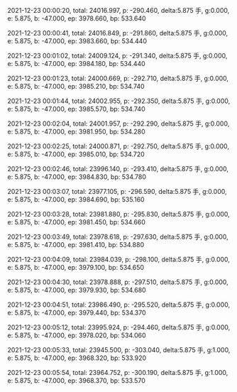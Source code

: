 2021-12-23 00:00:20, total: 24016.997, p: -290.460, delta:5.875 手, g:0.000, e: 5.875, b: -47.000, ep: 3978.660, bp: 533.640

2021-12-23 00:00:41, total: 24016.849, p: -291.860, delta:5.875 手, g:0.000, e: 5.875, b: -47.000, ep: 3983.660, bp: 534.440

2021-12-23 00:01:02, total: 24009.124, p: -291.340, delta:5.875 手, g:0.000, e: 5.875, b: -47.000, ep: 3984.180, bp: 534.440

2021-12-23 00:01:23, total: 24000.669, p: -292.710, delta:5.875 手, g:0.000, e: 5.875, b: -47.000, ep: 3985.210, bp: 534.740

2021-12-23 00:01:44, total: 24002.955, p: -292.350, delta:5.875 手, g:0.000, e: 5.875, b: -47.000, ep: 3985.570, bp: 534.740

2021-12-23 00:02:04, total: 24001.957, p: -292.290, delta:5.875 手, g:0.000, e: 5.875, b: -47.000, ep: 3981.950, bp: 534.280

2021-12-23 00:02:25, total: 24000.871, p: -292.750, delta:5.875 手, g:0.000, e: 5.875, b: -47.000, ep: 3985.010, bp: 534.720

2021-12-23 00:02:46, total: 23996.140, p: -293.410, delta:5.875 手, g:0.000, e: 5.875, b: -47.000, ep: 3984.830, bp: 534.780

2021-12-23 00:03:07, total: 23977.105, p: -296.590, delta:5.875 手, g:0.000, e: 5.875, b: -47.000, ep: 3984.690, bp: 535.160

2021-12-23 00:03:28, total: 23981.880, p: -295.830, delta:5.875 手, g:0.000, e: 5.875, b: -47.000, ep: 3981.450, bp: 534.660

2021-12-23 00:03:49, total: 23978.618, p: -297.630, delta:5.875 手, g:0.000, e: 5.875, b: -47.000, ep: 3981.410, bp: 534.880

2021-12-23 00:04:09, total: 23984.039, p: -298.100, delta:5.875 手, g:0.000, e: 5.875, b: -47.000, ep: 3979.100, bp: 534.650

2021-12-23 00:04:30, total: 23978.888, p: -297.510, delta:5.875 手, g:0.000, e: 5.875, b: -47.000, ep: 3979.930, bp: 534.680

2021-12-23 00:04:51, total: 23986.490, p: -295.520, delta:5.875 手, g:0.000, e: 5.875, b: -47.000, ep: 3979.440, bp: 534.370

2021-12-23 00:05:12, total: 23995.924, p: -294.460, delta:5.875 手, g:0.000, e: 5.875, b: -47.000, ep: 3978.020, bp: 534.060

2021-12-23 00:05:33, total: 23945.500, p: -303.040, delta:5.875 手, g:1.000, e: 5.875, b: -47.000, ep: 3968.320, bp: 533.920

2021-12-23 00:05:54, total: 23964.752, p: -300.190, delta:5.875 手, g:1.000, e: 5.875, b: -47.000, ep: 3968.370, bp: 533.570